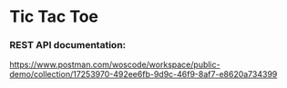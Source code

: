 # Tic Tac Toe

### REST API documentation:

https://www.postman.com/woscode/workspace/public-demo/collection/17253970-492ee6fb-9d9c-46f9-8af7-e8620a734399
